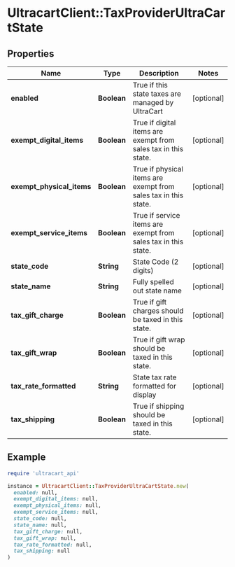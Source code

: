 # UltracartClient::TaxProviderUltraCartState

## Properties

| Name | Type | Description | Notes |
| ---- | ---- | ----------- | ----- |
| **enabled** | **Boolean** | True if this state taxes are managed by UltraCart | [optional] |
| **exempt_digital_items** | **Boolean** | True if digital items are exempt from sales tax in this state. | [optional] |
| **exempt_physical_items** | **Boolean** | True if physical items are exempt from sales tax in this state. | [optional] |
| **exempt_service_items** | **Boolean** | True if service items are exempt from sales tax in this state. | [optional] |
| **state_code** | **String** | State Code (2 digits) | [optional] |
| **state_name** | **String** | Fully spelled out state name | [optional] |
| **tax_gift_charge** | **Boolean** | True if gift charges should be taxed in this state. | [optional] |
| **tax_gift_wrap** | **Boolean** | True if gift wrap should be taxed in this state. | [optional] |
| **tax_rate_formatted** | **String** | State tax rate formatted for display | [optional] |
| **tax_shipping** | **Boolean** | True if shipping should be taxed in this state. | [optional] |

## Example

```ruby
require 'ultracart_api'

instance = UltracartClient::TaxProviderUltraCartState.new(
  enabled: null,
  exempt_digital_items: null,
  exempt_physical_items: null,
  exempt_service_items: null,
  state_code: null,
  state_name: null,
  tax_gift_charge: null,
  tax_gift_wrap: null,
  tax_rate_formatted: null,
  tax_shipping: null
)
```


